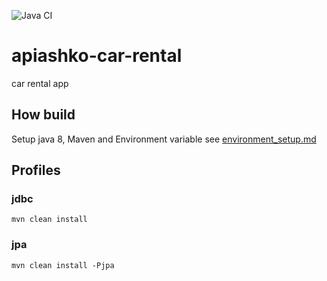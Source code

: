 ![Java CI](https://github.com/Brest-Java-Course-2020/apiashko-car-rental/workflows/Java%20CI/badge.svg)
# apiashko-car-rental
car rental app


## How build
Setup java 8, Maven and Environment variable see [environment_setup.md](environment_setup.md)
   
## Profiles
### jdbc
```
mvn clean install 
```
### jpa
```
mvn clean install -Pjpa
```
